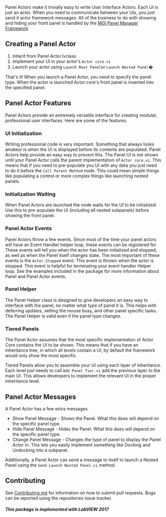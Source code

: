 Panel Actors make it trivially easy to write User Interface Actors. Each UI is just an actor. When you need to communicate between your UIs, you just send it actor framework messages. All of the business to do with showing and hiding your front panel is handled by the [MGI Panel Manager Framework](https://gpackage.io/packages/@mgi/panel-manager)

## Creating a Panel Actor

1. Inherit from Panel Actor.lvclass
1. Implement your UI in your actor's `Actor core.vi`
1. Launch your actor using `Launch Root Panel`or `Launch Nested Panel`�

That's it! When you launch a Panel Actor, you need to specify the panel type. When the actor is launched Actor core's front panel is inserted into the specified panel.

## Panel Actor Features

Panel Actors provide an extremely versatile interface for creating modular, professional user interfaces. Here are some of the features.

### UI Initialization

Writing professional code is very important. Something that always looks amateur is when the UI is displayed before its contents are populated. Panel Actors help provide an easy way to prevent this. The Panel UI is not shown until your Panel Actor calls the parent implementation of `Actor core.vi`. This means that if you need to pre-populate you UI with any data you just need to do it before the `Call Parent Method` node. This could mean simple things like populating a control or more complex things like launching nested panels.

### Initialization Waiting

When Panel Actors are launched the node waits for the UI to be initialized. Use this to pre-populate the UI (including all nested subpanels) before showing the front panel.

### Panel Actor Events

Panel Actors throw a few events. Since most of the time your panel actors will have an Event Handler helper loop, these events can be registered for. These events will tell you when the actor has been initialized and stopped, as well as when the Panel itself changes state. The most important of these events is the `Actor.Stopped` event. This event is thrown when the actor is stopped. This event is helpful for terminating your event handler Helper loop. See the examples included in the package for more information about Panel and Panel Actor events.

### Panel Helper

The Panel Helper class is designed to give developers an easy way to interface with the panel, no matter what type of panel it is. This helps with deferring updates, setting the mouse busy, and other panel specific tasks. The Panel Helper is valid even if the panel type changes.

### Tiered Panels

The Panel Actor assumes that the most specific implementation of Actor Core contains the UI to be shown. This means that if you have an inheritance tree, in which all levels contain a UI, by default the framework would only show the most specific.

Tiered Panels allow you to assemble your UI using each layer of inheritance. Each level just needs to call `Add Panel Tier.vi` add the previous layer to the main UI. This allows developers to implement the relevant UI in the proper inheritance level.

## Panel Actor Messages

A Panel Actor has a few extra messages.

- Show Panel Message - Shows the Panel. What this does will depend on the specific panel type.
- Hide Panel Message - Hides the Panel. What this does will depend on the specific panel type.
- Change Panel Message - Changes the type of panel to display the Panel Actor in. This lets you easily implement something like Docking and Undocking into a subpanel.

Additionally, a Panel Actor can send a message to itself to launch a Nested Panel using the `Send Launch Nested Panel.vi` method.

## Contributing

See [Contributing.md](CONTRIBUTING.md) for information on how to submit pull requests. Bugs can be reported using the repositories issue tracker.

#### _This package is implemented with LabVIEW 2017_
